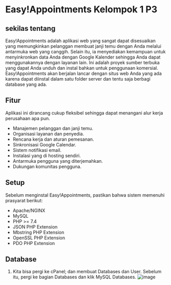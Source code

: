 # Easy!Appointments Kelompok 1 P3
## sekilas tentang
  Easy!Appointments adalah aplikasi web yang sangat dapat disesuaikan yang memungkinkan pelanggan membuat janji temu dengan Anda melalui antarmuka web yang canggih. Selain itu, ia menyediakan kemampuan untuk menyinkronkan data Anda dengan Google Kalender sehingga Anda dapat menggunakannya dengan layanan lain. Ini adalah proyek sumber terbuka yang dapat Anda unduh dan instal bahkan untuk penggunaan komersial. Easy!Appointments akan berjalan lancar dengan situs web Anda yang ada karena dapat diinstal dalam satu folder server dan tentu saja berbagi database yang ada.
## Fitur
Aplikasi ini dirancang cukup fleksibel sehingga dapat menangani alur kerja perusahaan apa pun.
- Manajemen pelanggan dan janji temu.
- Organisasi layanan dan penyedia.
- Rencana kerja dan aturan pemesanan.
- Sinkronisasi Google Calendar.
- Sistem notifikasi email.
- Instalasi yang di hosting sendiri.
- Antarmuka pengguna yang diterjemahkan.
- Dukungan komunitas pengguna.
## Setup
Sebelum menginstal Easy!Appointments, pastikan bahwa sistem memenuhi prasyarat berikut:
- Apache/NGINX
- MySQL
- PHP >= 7.4
- JSON PHP Extension
- Mbstring PHP Extension
- OpenSSL PHP Extension
- PDO PHP Extension
## Database
1. Kita bisa pergi ke cPanel; dan membuat Databases dan User. Sebelum itu, pergi ke bagian Databases dan klik MySQL Databases.
   ![image](https://github.com/user-attachments/assets/c9c3865a-5de4-4f6c-83bd-9612b5bd776a)



